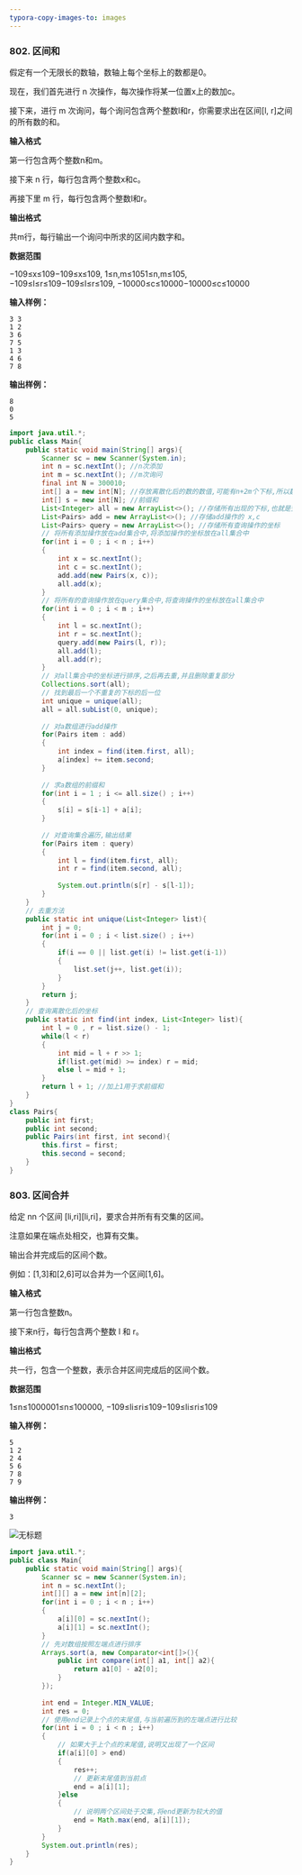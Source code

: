```yaml
---
typora-copy-images-to: images
---
```




### 802. 区间和                   

假定有一个无限长的数轴，数轴上每个坐标上的数都是0。

现在，我们首先进行 n 次操作，每次操作将某一位置x上的数加c。

接下来，进行 m 次询问，每个询问包含两个整数l和r，你需要求出在区间[l, r]之间的所有数的和。

**输入格式**

第一行包含两个整数n和m。

接下来 n 行，每行包含两个整数x和c。

再接下里 m 行，每行包含两个整数l和r。

**输出格式**

共m行，每行输出一个询问中所求的区间内数字和。

**数据范围**

−109≤x≤109−109≤x≤109,
1≤n,m≤1051≤n,m≤105,
−109≤l≤r≤109−109≤l≤r≤109,
−10000≤c≤10000−10000≤c≤10000

**输入样例：**

```
3 3
1 2
3 6
7 5
1 3
4 6
7 8

```

**输出样例：**

```
8
0
5
```







```java
import java.util.*;
public class Main{
    public static void main(String[] args){
        Scanner sc = new Scanner(System.in);
        int n = sc.nextInt(); //n次添加
        int m = sc.nextInt(); //m次询问
        final int N = 300010; 
        int[] a = new int[N]; //存放离散化后的数的数值,可能有n+2m个下标,所以数组大小开为 300000
        int[] s = new int[N]; //前缀和
        List<Integer> all = new ArrayList<>(); //存储所有出现的下标,也就是查询操作的坐标和插入操作的坐标
        List<Pairs> add = new ArrayList<>(); //存储add操作的 x,c
        List<Pairs> query = new ArrayList<>(); //存储所有查询操作的坐标
        // 将所有添加操作放在add集合中,将添加操作的坐标放在all集合中
        for(int i = 0 ; i < n ; i++)
        {
            int x = sc.nextInt();
            int c = sc.nextInt();
            add.add(new Pairs(x, c));
            all.add(x);
        }
        // 将所有的查询操作放在query集合中,将查询操作的坐标放在all集合中
        for(int i = 0 ; i < m ; i++)
        {
            int l = sc.nextInt();
            int r = sc.nextInt();
            query.add(new Pairs(l, r));
            all.add(l);
            all.add(r);
        }
        // 对all集合中的坐标进行排序,之后再去重,并且删除重复部分
        Collections.sort(all);
        // 找到最后一个不重复的下标的后一位
        int unique = unique(all);
        all = all.subList(0, unique);
        
        // 对a数组进行add操作
        for(Pairs item : add)
        {
            int index = find(item.first, all);
            a[index] += item.second;
        }
        
        // 求a数组的前缀和
        for(int i = 1 ; i <= all.size() ; i++)
        {
            s[i] = s[i-1] + a[i];
        }
        
        // 对查询集合遍历,输出结果
        for(Pairs item : query)
        {
            int l = find(item.first, all);
            int r = find(item.second, all);
            
            System.out.println(s[r] - s[l-1]);
        }
    }
    // 去重方法
    public static int unique(List<Integer> list){
        int j = 0;
        for(int i = 0 ; i < list.size() ; i++)
        {
            if(i == 0 || list.get(i) != list.get(i-1))
            {
                list.set(j++, list.get(i));
            }
        }
        return j;
    }
    // 查询离散化后的坐标
    public static int find(int index, List<Integer> list){
        int l = 0 , r = list.size() - 1;
        while(l < r)
        {
            int mid = l + r >> 1;
            if(list.get(mid) >= index) r = mid;
            else l = mid + 1;
        }
        return l + 1; //加上1用于求前缀和
    }
}
class Pairs{
    public int first;
    public int second;
    public Pairs(int first, int second){
        this.first = first;
        this.second = second;
    }
}
```







### 803. 区间合并            

给定 nn 个区间 [li,ri][li,ri]，要求合并所有有交集的区间。

注意如果在端点处相交，也算有交集。

输出合并完成后的区间个数。

例如：[1,3]和[2,6]可以合并为一个区间[1,6]。

**输入格式**

第一行包含整数n。

接下来n行，每行包含两个整数 l 和 r。

**输出格式**

共一行，包含一个整数，表示合并区间完成后的区间个数。

**数据范围**

1≤n≤1000001≤n≤100000,
−109≤li≤ri≤109−109≤li≤ri≤109

**输入样例：**

```
5
1 2
2 4
5 6
7 8
7 9

```

**输出样例：**

```
3
```



![无标题](images/无标题.png)

```java
import java.util.*;
public class Main{
    public static void main(String[] args){
        Scanner sc = new Scanner(System.in);
        int n = sc.nextInt();
        int[][] a = new int[n][2];
        for(int i = 0 ; i < n ; i++)
        {
            a[i][0] = sc.nextInt();
            a[i][1] = sc.nextInt();
        }
        // 先对数组按照左端点进行排序
        Arrays.sort(a, new Comparator<int[]>(){
            public int compare(int[] a1, int[] a2){
                return a1[0] - a2[0];
            }
        });
        
        int end = Integer.MIN_VALUE;
        int res = 0;
        // 使用end记录上个点的末尾值,与当前遍历到的左端点进行比较
        for(int i = 0 ; i < n ; i++)
        {
            // 如果大于上个点的末尾值,说明又出现了一个区间
            if(a[i][0] > end)
            {
                res++;
                // 更新末尾值到当前点
                end = a[i][1];
            }else
            {
                // 说明两个区间处于交集,将end更新为较大的值
                end = Math.max(end, a[i][1]);
            }
        }
        System.out.println(res);
    }
}
```



